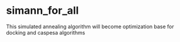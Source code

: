 # simann_for_all

This simulated annealing algorithm will become optimization base for docking and caspesa algorithms